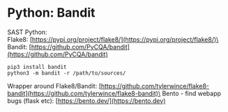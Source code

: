 # Python: Bandit

SAST Python:\
Flake8: [https://pypi.org/project/flake8/](https://pypi.org/project/flake8/)\
Bandit: [https://github.com/PyCQA/bandit](https://github.com/PyCQA/bandit)

```
pip3 install bandit
python3 -m bandit -r /path/to/sources/
```

Wrapper around Flake8/Bandit: [https://github.com/tylerwince/flake8-bandit](https://github.com/tylerwince/flake8-bandit)\
Bento - find webapp bugs (flask etc): [https://bento.dev/](https://bento.dev)
